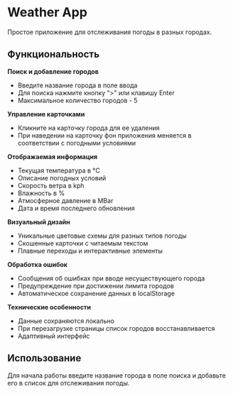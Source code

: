 # Weather App

Простое приложение для отслеживания погоды в разных городах.

## Функциональность

**Поиск и добавление городов**
- Введите название города в поле ввода
- Для поиска нажмите кнопку ">" или клавишу Enter
- Максимальное количество городов - 5

**Управление карточками**
- Кликните на карточку города для ее удаления
- При наведении на карточку фон приложения меняется в соответствии с погодными условиями

**Отображаемая информация**
- Текущая температура в °C
- Описание погодных условий
- Скорость ветра в kph
- Влажность в %
- Атмосферное давление в MBar
- Дата и время последнего обновления

**Визуальный дизайн**
- Уникальные цветовые схемы для разных типов погоды
- Скошенные карточки с читаемым текстом
- Плавные переходы и интерактивные элементы

**Обработка ошибок**
- Сообщения об ошибках при вводе несуществующего города
- Предупреждение при достижении лимита городов
- Автоматическое сохранение данных в localStorage

**Технические особенности**
- Данные сохраняются локально
- При перезагрузке страницы список городов восстанавливается
- Адаптивный интерфейс

## Использование

Для начала работы введите название города в поле поиска и добавьте его в список для отслеживания погоды.
